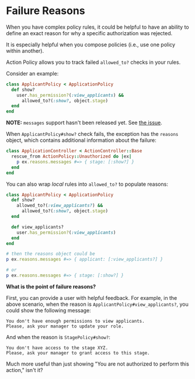# Failure Reasons

When you have complex policy rules, it could be helpful to have an ability to define an exact reason for why a specific authorization was rejected.

It is especially helpful when you compose policies (i.e., use one policy within another).

Action Policy allows you to track failed `allowed_to?` checks in your rules.

Consider an example:

```ruby
class ApplicantPolicy < ApplicationPolicy
  def show?
    user.has_permission?(:view_applicants) &&
      allowed_to?(:show?, object.stage)
  end
end
```

**NOTE:** `messages` support hasn't been released yet. See [the issue](https://github.com/palkan/action_policy/issues/13).

When `ApplicantPolicy#show?` check fails, the exception has the `reasons` object, which contains additional information about the failure:

```ruby
class ApplicationController < ActionController::Base
  rescue_from ActionPolicy::Unauthorized do |ex|
    p ex.reasons.messages #=> { stage: [:show?] }
  end
end
```

You can also wrap _local_ rules into `allowed_to?` to populate reasons:

```ruby
class ApplicantPolicy < ApplicationPolicy
  def show?
    allowed_to?(:view_applicants?) &&
      allowed_to?(:show?, object.stage)
  end

  def view_applicants?
    user.has_permission?(:view_applicants)
  end
end

# then the reasons object could be
p ex.reasons.messages #=> { applicant: [:view_applicants?] }

# or
p ex.reasons.messages #=> { stage: [:show?] }
```

**What is the point of failure reasons?**

First, you can provide a user with helpful feedback. For example, in the above scenario, when the reason is `ApplicantPolicy#view_applicants?`, you could show the following message:

```
You don't have enough permissions to view applicants.
Please, ask your manager to update your role.
```

And when the reason is `StagePolicy#show?`:

```
You don't have access to the stage XYZ.
Please, ask your manager to grant access to this stage.
```

Much more useful than just showing "You are not authorized to perform this action," isn't it?
